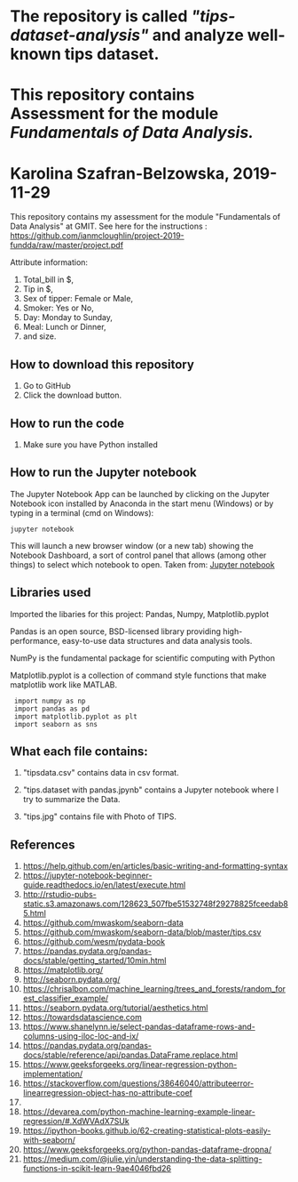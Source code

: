 # The repository is called ***"tips-dataset-analysis"*** and analyze well-known tips dataset.  

# This repository contains Assessment for the module _Fundamentals of Data Analysis._

# Karolina Szafran-Belzowska, 2019-11-29

This repository contains my assessment for the module "Fundamentals of Data Analysis" at GMIT.
See here for the instructions : https://github.com/ianmcloughlin/project-2019-fundda/raw/master/project.pdf

Attribute information:
1. Total_bill in $,
2. Tip in $,
3. Sex of tipper: Female or Male,
4. Smoker: Yes or No,
5. Day: Monday to Sunday,
6. Meal: Lunch or Dinner,
7. and size.

## How to download this repository
  1. Go to GitHub
  2. Click the download button.
  
## How to run the code
  1. Make sure you have Python installed
  
## How to run the Jupyter notebook
The Jupyter Notebook App can be launched by clicking on the Jupyter Notebook icon installed by Anaconda in the start menu (Windows) or by typing in a terminal (cmd on Windows):
```
jupyter notebook
```
This will launch a new browser window (or a new tab) showing the Notebook Dashboard, a sort of control panel that allows (among other things) to select which notebook to open. Taken from: [Jupyter notebook](https://jupyter-notebook-beginner-guide.readthedocs.io/en/latest/execute.html)

## Libraries used
Imported the libaries for this project: Pandas, Numpy, Matplotlib.pyplot

Pandas is an open source, BSD-licensed library providing high-performance, easy-to-use data structures and data analysis tools.

NumPy is the fundamental package for scientific computing with Python

Matplotlib.pyplot is a collection of command style functions that make matplotlib work like MATLAB.

     import numpy as np
     import pandas as pd
     import matplotlib.pyplot as plt 
     import seaborn as sns


## What each file contains:

1. "tipsdata.csv" contains data in csv format.

2. "tips.dataset with pandas.jpynb" contains a Jupyter notebook where I try to summarize the Data.

3. "tips.jpg" contains file with Photo of TIPS.

## References
1. https://help.github.com/en/articles/basic-writing-and-formatting-syntax
2. https://jupyter-notebook-beginner-guide.readthedocs.io/en/latest/execute.html
3. http://rstudio-pubs-static.s3.amazonaws.com/128623_507fbe51532748f29278825fceedab85.html
4. https://github.com/mwaskom/seaborn-data
5. https://github.com/mwaskom/seaborn-data/blob/master/tips.csv
6. https://github.com/wesm/pydata-book
7. https://pandas.pydata.org/pandas-docs/stable/getting_started/10min.html
8. https://matplotlib.org/
9. http://seaborn.pydata.org/
10. https://chrisalbon.com/machine_learning/trees_and_forests/random_forest_classifier_example/
11. https://seaborn.pydata.org/tutorial/aesthetics.html
12. https://towardsdatascience.com
13. https://www.shanelynn.ie/select-pandas-dataframe-rows-and-columns-using-iloc-loc-and-ix/
14. https://pandas.pydata.org/pandas-docs/stable/reference/api/pandas.DataFrame.replace.html
15. https://www.geeksforgeeks.org/linear-regression-python-implementation/
16. https://stackoverflow.com/questions/38646040/attributeerror-linearregression-object-has-no-attribute-coef
17. 
15. https://devarea.com/python-machine-learning-example-linear-regression/#.XdWVAdX7SUk
16. https://ipython-books.github.io/62-creating-statistical-plots-easily-with-seaborn/
17. https://www.geeksforgeeks.org/python-pandas-dataframe-dropna/
18. https://medium.com/@julie.yin/understanding-the-data-splitting-functions-in-scikit-learn-9ae4046fbd26


